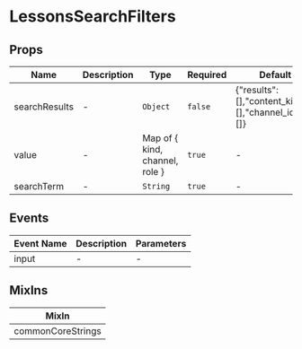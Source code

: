 # LessonsSearchFilters

## Props

<!-- @vuese:LessonsSearchFilters:props:start -->
|Name|Description|Type|Required|Default|
|---|---|---|---|---|
|searchResults|-|`Object`|`false`|{"results":[],"content_kinds":[],"channel_ids":[]}|
|value|-|Map of { kind, channel, role }|`true`|-|
|searchTerm|-|`String`|`true`|-|

<!-- @vuese:LessonsSearchFilters:props:end -->


## Events

<!-- @vuese:LessonsSearchFilters:events:start -->
|Event Name|Description|Parameters|
|---|---|---|
|input|-|-|

<!-- @vuese:LessonsSearchFilters:events:end -->


## MixIns

<!-- @vuese:LessonsSearchFilters:mixIns:start -->
|MixIn|
|---|
|commonCoreStrings|

<!-- @vuese:LessonsSearchFilters:mixIns:end -->
